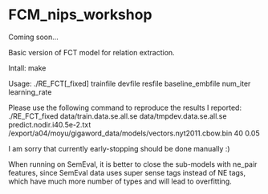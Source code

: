 FCM_nips_workshop
=================
Coming soon...

Basic version of FCT model for relation extraction.

Intall:
make

Usage:
./RE_FCT[_fixed] trainfile devfile resfile baseline_embfile num_iter learning_rate

Please use the following command to reproduce the results I reported:
./RE_FCT_fixed data/train.data.se.all.se data/tmpdev.data.se.all.se predict.nodir.i40.5e-2.txt /export/a04/moyu/gigaword_data/models/vectors.nyt2011.cbow.bin 40 0.05

I am sorry that currently early-stopping should be done manually :)

When running on SemEval, it is better to close the sub-models with ne_pair features, 
    since SemEval data uses super sense tags instead of NE tags,
    which have much more number of types and will lead to overfitting.
